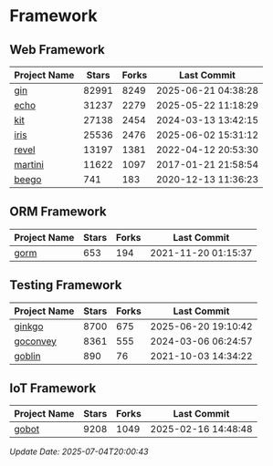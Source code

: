 # Framework

## Web Framework
| Project Name | Stars | Forks | Last Commit |
| ------------ | ----- | ----- | ----------- |
| [gin](https://github.com/gin-gonic/gin) | 82991 | 8249 | 2025-06-21 04:38:28 |
| [echo](https://github.com/labstack/echo) | 31237 | 2279 | 2025-05-22 11:18:29 |
| [kit](https://github.com/go-kit/kit) | 27138 | 2454 | 2024-03-13 13:42:15 |
| [iris](https://github.com/kataras/iris) | 25536 | 2476 | 2025-06-02 15:31:12 |
| [revel](https://github.com/revel/revel) | 13197 | 1381 | 2022-04-12 20:53:30 |
| [martini](https://github.com/go-martini/martini) | 11622 | 1097 | 2017-01-21 21:58:54 |
| [beego](https://github.com/astaxie/beego) | 741 | 183 | 2020-12-13 11:36:23 |

## ORM Framework
| Project Name | Stars | Forks | Last Commit |
| ------------ | ----- | ----- | ----------- |
| [gorm](https://github.com/jinzhu/gorm) | 653 | 194 | 2021-11-20 01:15:37 |

## Testing Framework
| Project Name | Stars | Forks | Last Commit |
| ------------ | ----- | ----- | ----------- |
| [ginkgo](https://github.com/onsi/ginkgo) | 8700 | 675 | 2025-06-20 19:10:42 |
| [goconvey](https://github.com/smartystreets/goconvey) | 8361 | 555 | 2024-03-06 06:24:57 |
| [goblin](https://github.com/franela/goblin) | 890 | 76 | 2021-10-03 14:34:22 |

## IoT Framework
| Project Name | Stars | Forks | Last Commit |
| ------------ | ----- | ----- | ----------- |
| [gobot](https://github.com/hybridgroup/gobot) | 9208 | 1049 | 2025-02-16 14:48:48 |

*Update Date: 2025-07-04T20:00:43*